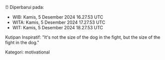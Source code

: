 ⏰ Diperbarui pada:
- WIB: Kamis, 5 Desember 2024 16.27.53 UTC
- WITA: Kamis, 5 Desember 2024 17.27.53 UTC
- WIT: Kamis, 5 Desember 2024 18.27.53 UTC

Kutipan Inspiratif:
"It's not the size of the dog in the fight, but the size of the fight in the dog."


Kategori: motivational

